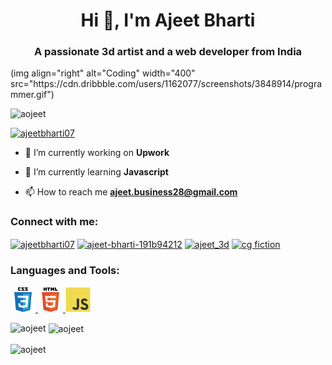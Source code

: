 <h1 align="center">Hi 👋, I'm Ajeet Bharti</h1>
<h3 align="center">A passionate 3d artist and a web developer from India</h3>
(img align="right" alt="Coding" width="400" src="https://cdn.dribbble.com/users/1162077/screenshots/3848914/programmer.gif")
<p align="left"> <img src="https://komarev.com/ghpvc/?username=aojeet&label=Profile%20views&color=0e75b6&style=flat" alt="aojeet" /> </p>

<p align="left"> <a href="https://twitter.com/ajeetbharti07" target="blank"><img src="https://img.shields.io/twitter/follow/ajeetbharti07?logo=twitter&style=for-the-badge" alt="ajeetbharti07" /></a> </p>

- 🔭 I’m currently working on **Upwork**

- 🌱 I’m currently learning **Javascript**

- 📫 How to reach me **ajeet.business28@gmail.com**

<h3 align="left">Connect with me:</h3>
<p align="left">
<a href="https://twitter.com/ajeetbharti07" target="blank"><img align="center" src="https://raw.githubusercontent.com/rahuldkjain/github-profile-readme-generator/master/src/images/icons/Social/twitter.svg" alt="ajeetbharti07" height="30" width="40" /></a>
<a href="https://linkedin.com/in/ajeet-bharti-191b94212" target="blank"><img align="center" src="https://raw.githubusercontent.com/rahuldkjain/github-profile-readme-generator/master/src/images/icons/Social/linked-in-alt.svg" alt="ajeet-bharti-191b94212" height="30" width="40" /></a>
<a href="https://instagram.com/ajeet_3d" target="blank"><img align="center" src="https://raw.githubusercontent.com/rahuldkjain/github-profile-readme-generator/master/src/images/icons/Social/instagram.svg" alt="ajeet_3d" height="30" width="40" /></a>
<a href="https://www.youtube.com/c/cg fiction" target="blank"><img align="center" src="https://raw.githubusercontent.com/rahuldkjain/github-profile-readme-generator/master/src/images/icons/Social/youtube.svg" alt="cg fiction" height="30" width="40" /></a>
</p>

<h3 align="left">Languages and Tools:</h3>
<p align="left"> <a href="https://www.w3schools.com/css/" target="_blank" rel="noreferrer"> <img src="https://raw.githubusercontent.com/devicons/devicon/master/icons/css3/css3-original-wordmark.svg" alt="css3" width="40" height="40"/> </a> <a href="https://www.w3.org/html/" target="_blank" rel="noreferrer"> <img src="https://raw.githubusercontent.com/devicons/devicon/master/icons/html5/html5-original-wordmark.svg" alt="html5" width="40" height="40"/> </a> <a href="https://developer.mozilla.org/en-US/docs/Web/JavaScript" target="_blank" rel="noreferrer"> <img src="https://raw.githubusercontent.com/devicons/devicon/master/icons/javascript/javascript-original.svg" alt="javascript" width="40" height="40"/> </a> </p>

<p><img align="left" src="https://github-readme-stats.vercel.app/api/top-langs?username=aojeet&show_icons=true&locale=en&layout=compact" alt="aojeet" /></p>

<p>&nbsp;<img align="center" src="https://github-readme-stats.vercel.app/api?username=aojeet&show_icons=true&locale=en" alt="aojeet" /></p>

<p><img align="center" src="https://github-readme-streak-stats.herokuapp.com/?user=aojeet&" alt="aojeet" /></p>
